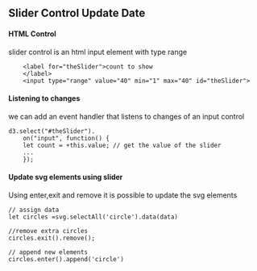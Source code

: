 ## Slider Control Update Date
#### HTML Control
slider control is an html input element with type range
```
    <label for="theSlider">count to show
    </label>
    <input type="range" value="40" min="1" max="40" id="theSlider">
```
#### Listening to changes 
we can add an event handler that listens to changes of an input control
```
d3.select("#theSlider").
    on("input", function() {
    let count = +this.value; // get the value of the slider
    ...
    });
```
#### Update svg elements using slider
Using enter,exit and remove it is possible to update the svg elements
```
// assign data
let circles =svg.selectAll('circle').data(data) 

//remove extra circles
circles.exit().remove();

// append new elements
circles.enter().append('circle')
```

